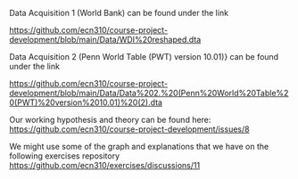 Data Acquisition 1 (World Bank) can be found under the link

https://github.com/ecn310/course-project-development/blob/main/Data/WDI%20reshaped.dta

Data Acquisition 2 (Penn World Table (PWT) version 10.01)} can be found under the link

https://github.com/ecn310/course-project-development/blob/main/Data/Data%202.%20(Penn%20World%20Table%20(PWT)%20version%2010.01)%20(2).dta

Our working hypothesis and theory can be found here: https://github.com/ecn310/course-project-development/issues/8

We might use some of the graph and explanations that we have on the following exercises repository https://github.com/ecn310/exercises/discussions/11
